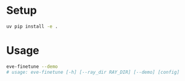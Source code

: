 
# Setup

```bash
uv pip install -e .
```

# Usage

```bash
eve-finetune --demo
# usage: eve-finetune [-h] [--ray_dir RAY_DIR] [--demo] [config]
```

